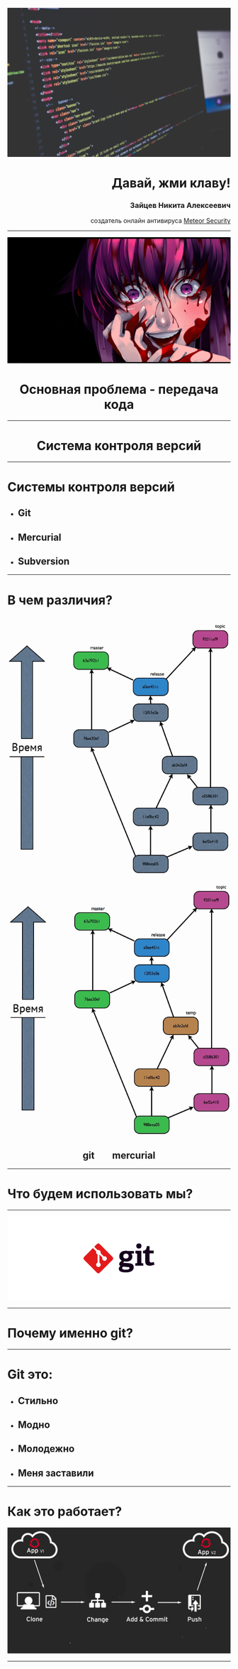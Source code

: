 <!-- prerender: true -->
![bg](./assets/0004.jpg)

<font align="right">

Давай, жми клаву!
===

### Зайцев Никита Алексеевич
создатель онлайн антивируса [Meteor Security](http://meteorsecurity.ru)

</font>

---
![bg](./assets/crazy.jpg)
<center>

# Основная проблема - передача кода

</center>

---

<center>

Система контроля версий
===

</center>

---

Системы контроля версий
===

* ## Git
* ## Mercurial
* ## Subversion

---


В чем различия?
===

&nbsp;&nbsp;&nbsp; ![50%](./assets/git.png)&nbsp;&nbsp;&nbsp;&nbsp;&nbsp;&nbsp;&nbsp;&nbsp;&nbsp;&nbsp;&nbsp;&nbsp;&nbsp;&nbsp;&nbsp;&nbsp;&nbsp;&nbsp;&nbsp;&nbsp;&nbsp;&nbsp;&nbsp;&nbsp;![50%](./assets/mercurial.png)

<center>

## git &nbsp;&nbsp;&nbsp;&nbsp;&nbsp;&nbsp; mercurial

</center>

---

Что будем использовать мы?
===

----

![220%](./assets/git_love.png)

---

Почему именно git?
===

---

Git это:
===
* ## Стильно
* ## Модно
* ## Молодежно
* ## Меня заставили

---

Как это работает?
===
![](./assets/git_work.png)

---

